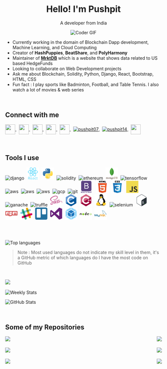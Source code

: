 <h1 align="center">Hello! I'm Pushpit</h1>

<p align="center">A developer from India</p>

<p align="center"><img src="https://media.giphy.com/media/SWoSkN6DxTszqIKEqv/giphy.gif" alt="Coder GIF" width="450" height="320"></p>

* Currently working in the domain of Blockchain Dapp development, Machine Learning, and Cloud Computing
* Creator of **HashPuppies**, **BeatShare**, and **PolyHarmony**
* Maintainer of <a href="http://www.mrktdb.com" target="_blank">**MrktDB**</a> which is a website that shows data related to US based HedgeFunds
* Looking to collaborate on Web Development projects
* Ask me about Blockchain, Solidity, Python, Django, React, Bootstrap, HTML, CSS
* Fun fact : I play sports like Badminton, Football, and Table Tennis. I also watch a lot of movies & web series
<br/>

## Connect with me

<a href="https://www.linkedin.com/in/pushpit-bhardwaj/">
  <img align="center" height="32" width="32" src="https://cdn.jsdelivr.net/npm/simple-icons@v3/icons/linkedin.svg" />
</a>
&nbsp;
<a href="https://www.youtube.com/channel/UCw4SG-Bh3H1cARcvaWabzlQ/videos">
  <img align="center" height="32" width="32" src="https://cdn.jsdelivr.net/npm/simple-icons@v3/icons/youtube.svg" />
</a>
&nbsp;
<a href="https://www.facebook.com/pushpit.bhardwaj.7/">
  <img align="center" height="32" width="32" src="https://cdn.jsdelivr.net/npm/simple-icons@v3/icons/facebook.svg" />
</a>
&nbsp;
<a href="https://www.instagram.com/pushpit._.07/">
  <img align="center" height="32" width="32" src="https://cdn.jsdelivr.net/npm/simple-icons@v3/icons/instagram.svg" />
</a>
&nbsp;
<a href="mailto: pushpit07@gmail.com">
  <img align="center" height="32" width="32" src="https://cdn.jsdelivr.net/npm/simple-icons@v3/icons/gmail.svg" />
</a>
&nbsp;
<a href="https://dev.to/pushpit07">
  <img align="center" src="https://cdn.jsdelivr.net/npm/simple-icons@3.0.1/icons/dev-dot-to.svg" alt="pushpit07" height="30" width="30" />
</a> 
&nbsp;
<a href="https://twitter.com/Pushpit07">
  <img align="center" src="https://cdn.jsdelivr.net/npm/simple-icons@3.0.1/icons/twitter.svg" alt="pushpit14" height="30" width="30" />
</a>
&nbsp;
<a href="https://www.coursera.org/user/79cf53f169d1556e4b4d1e5d5d4e9bfb">
  <img align="center" height="32" width="32" src="https://cdn.jsdelivr.net/npm/simple-icons@v3/icons/coursera.svg" />
</a>

<br/>
<br/>
<br/>

## Tools I use

<p align="left">
  <img src="https://upload.wikimedia.org/wikipedia/de/0/0e/Django-logo.svg" alt="django" width="40" height="40"/>&nbsp;
  <img src="https://raw.githubusercontent.com/devicons/devicon/master/icons/react/react-original-wordmark.svg" alt="react" width="40" height="40"/>&nbsp;
  <img src="https://raw.githubusercontent.com/devicons/devicon/master/icons/python/python-original.svg" alt="python" width="40" height="40"/>&nbsp;
  <img src="https://cdn.worldvectorlogo.com/logos/solidity.svg" alt="solidity" width="40" height="40"/>&nbsp;
  <img src="https://www.logo.wine/a/logo/Ethereum/Ethereum-Icon-Purple-Logo.wine.svg" alt="ethereum" width="40" height="40"/>&nbsp;
  <img src="https://raw.githubusercontent.com/devicons/devicon/master/icons/mongodb/mongodb-original-wordmark.svg" alt="mongodb" width="40" height="40"/>&nbsp;
  <img src="https://www.vectorlogo.zone/logos/tensorflow/tensorflow-icon.svg" alt="tensorflow" width="40" height="40"/>&nbsp;
  <img src="https://cdn.jsdelivr.net/gh/devicons/devicon/icons/amazonwebservices/amazonwebservices-plain-wordmark.svg" alt="aws" width="40" height="40"/>&nbsp;
  <img src="https://cdn.jsdelivr.net/gh/devicons/devicon/icons/docker/docker-original-wordmark.svg" alt="aws" width="40" height="40"/>&nbsp;
  <img src="https://cdn.jsdelivr.net/gh/devicons/devicon/icons/gatsby/gatsby-original.svg" alt="aws" width="40" height="40"/>&nbsp;
  <img src="https://www.vectorlogo.zone/logos/google_cloud/google_cloud-icon.svg" alt="gcp" width="40" height="40"/>&nbsp; 
  <img src="https://www.vectorlogo.zone/logos/git-scm/git-scm-icon.svg" alt="git" width="40" height="40"/>&nbsp;
  <img src="https://raw.githubusercontent.com/devicons/devicon/master/icons/bootstrap/bootstrap-plain-wordmark.svg" alt="bootstrap" width="40" height="40"/>&nbsp&nbsp; 
  <img src="https://raw.githubusercontent.com/devicons/devicon/master/icons/html5/html5-original-wordmark.svg" alt="html5" width="40" height="40"/>&nbsp;
  <img src="https://raw.githubusercontent.com/devicons/devicon/master/icons/css3/css3-original-wordmark.svg" alt="css3" width="40" height="40"/>&nbsp;
  <img src="https://raw.githubusercontent.com/devicons/devicon/master/icons/javascript/javascript-original.svg" alt="js" width="40" height="40"/>&nbsp;
  <img src="https://www.codylamson.com/images/logos/ganache.png" alt="ganache" width="40" height="40"/>&nbsp;
  <img src="https://encrypted-tbn0.gstatic.com/images?q=tbn:ANd9GcQbne84tMaQZujQiHj51f2YYL9Z9EEkmAffqSW4-XaemLN7WqgBH7uIZWmy2zqRbHBkfvk&usqp=CAU" alt="truffle" width="40" height="40"/>&nbsp;
  <img src="https://raw.githubusercontent.com/devicons/devicon/master/icons/sass/sass-original.svg" alt="sass" width="40" height="40"/>&nbsp;
  <img src="https://raw.githubusercontent.com/devicons/devicon/master/icons/c/c-original.svg" alt="c" width="40" height="40"/>&nbsp;
  <img src="https://raw.githubusercontent.com/devicons/devicon/master/icons/cplusplus/cplusplus-original.svg" alt="cplusplus" width="40" height="40"/>&nbsp;
  <img src="https://raw.githubusercontent.com/devicons/devicon/master/icons/linux/linux-original.svg" alt="linux" width="40" height="40"/>&nbsp; 
  <img src="https://raw.githubusercontent.com/detain/svg-logos/780f25886640cef088af994181646db2f6b1a3f8/svg/selenium-logo.svg" alt="selenium" width="40" height="40"/>&nbsp;
  <img src="https://raw.githubusercontent.com/devicons/devicon/master/icons/bash/bash-original.svg" alt="bash" width="40" height="40"/>&nbsp; 
  <img src="https://raw.githubusercontent.com/devicons/devicon/master/icons/npm/npm-original-wordmark.svg" alt="npm" width="40" height="40"/>&nbsp; 
  <img src="https://raw.githubusercontent.com/devicons/devicon/master/icons/slack/slack-original.svg" alt="slack" width="40" height="40"/>&nbsp; 
  <img src="https://raw.githubusercontent.com/devicons/devicon/master/icons/trello/trello-plain.svg" alt="trello" width="40" height="40"/>&nbsp;
  <img src="https://raw.githubusercontent.com/devicons/devicon/master/icons/visualstudio/visualstudio-plain.svg" alt="vscode" width="40" height="40"/>&nbsp;
  <img src="https://raw.githubusercontent.com/devicons/devicon/master/icons/webpack/webpack-original.svg" alt="webpack" width="40" height="40"/>&nbsp;
  <img src="https://raw.githubusercontent.com/devicons/devicon/master/icons/nodejs/nodejs-original-wordmark.svg" alt="nodejs" width="40" height="40"/>&nbsp; 
  <img src="https://raw.githubusercontent.com/devicons/devicon/master/icons/mysql/mysql-original-wordmark.svg" alt="mysql" width="40" height="40"/>&nbsp;
</p>  

<br/>
<br/>

  
<p><img src="https://github-readme-stats.vercel.app/api/top-langs/?username=pushpit07&layout=compact&count_private=true&langs_count=10&hide=java&card_width=600&theme=vue-dark" alt="Top languages" /></p>  

 > Note : Most used languages do not indicate my skill level in them, it's a GitHub metric of which languages do I have the most code on GitHub
 <br/>
 
 <p><img src="https://github-readme-streak-stats.herokuapp.com/?user=pushpit07&&theme=vue-dark&&hide_border=false&&show_icons=true"/></p>
 
 <p><img src="https://github-readme-stats.vercel.app/api/wakatime?username=pushpit07&line_height=30&custom_title=Wakatime%20Weekly%20Stats&theme=vue-dark" alt="Weekly Stats" /></p>
 
<p><img src="https://github-readme-stats.vercel.app/api?username=pushpit07&show_icons=true&count_private=true&theme=vue-dark" alt="GitHub Stats" /></p>

<br/>

## Some of my Repositories

<a href="https://github.com/Pushpit07/HashPuppies">
  <img src="https://github-readme-stats.vercel.app/api/pin/?username=Pushpit07&repo=HashPuppies&theme=dark" />
</a>

<a href="https://github.com/Pushpit07/RedStreetBets">
  <img align="right" src="https://github-readme-stats.vercel.app/api/pin/?username=Pushpit07&repo=RedStreetBets&theme=dark" />
</a>

<br/>
<br/>

<a href="https://github.com/Pushpit07/mycapital">
  <img src="https://github-readme-stats.vercel.app/api/pin/?username=Pushpit07&repo=mycapital&theme=dark" />
</a>

<a href="https://github.com/Pushpit07/BeatShare">
  <img align="right" src="https://github-readme-stats.vercel.app/api/pin/?username=Pushpit07&repo=BeatShare&theme=dark" />
</a>

<br/>
<br/>


<a href="https://github.com/vulnerablecode">
  <img src="https://github-readme-stats.vercel.app/api/pin/?username=Pushpit07&repo=vulnerablecode&theme=dark" />
</a>

<a href="https://github.com/Pushpit07/PolyHarmony">
  <img align="right" src="https://github-readme-stats.vercel.app/api/pin/?username=Pushpit07&repo=PolyHarmony&theme=dark" />
</a>
